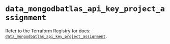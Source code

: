 # `data_mongodbatlas_api_key_project_assignment`

Refer to the Terraform Registry for docs: [`data_mongodbatlas_api_key_project_assignment`](https://registry.terraform.io/providers/mongodb/mongodbatlas/1.41.0/docs/data-sources/api_key_project_assignment).
